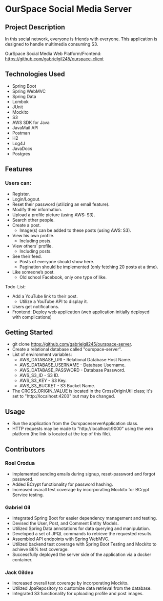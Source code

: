 # OurSpace Social Media Server
## Project Description
In this social network, everyone is friends with everyone. This application is designed to handle multimedia consuming S3.

OurSpace Social Media Web Platform/Frontend: https://github.com/gabrielgil245/ourspace-client

## Technologies Used
- Spring Boot
- Spring WebMVC
- Spring Data
- Lombok
- JUnit
- Mockito
- S3
- AWS SDK for Java
- JavaMail API
- Postman
- H2
- Log4J
- JavaDocs
- Postgres

## Features
### Users can:
- Register.
- Login/Logout.
- Reset their password (utilizing an email feature).
- Modify their information.
- Upload a profile picture (using AWS: S3).
- Search other people.
- Create a post.
  - Image(s) can be added to these posts (using AWS: S3).
- View his own profile.
  - Including posts.
- View others’ profile.
  - Including posts.
- See their feed.
  - Posts of everyone should show here.
  - Pagination should be implemented (only fetching 20 posts at a time).
- Like someone’s post.
  - Old school Facebook, only one type of like.

Todo-List:
- Add a YouTube link to their post.
  - Utilize a YouTube API to display it.
- Users get notifications.
- Frontend: Deploy web application (web application initially deployed with complications)

## Getting Started
- git clone https://github.com/gabrielgil245/ourspace-server.
- Create a relational database called "ourspace-server".
- List of environment variables:
  - AWS_DATABASE_URI - Relational Database Host Name.
  - AWS_DATABASE_USERNAME - Database Username.
  - AWS_DATABASE_PASSWORD - Database Password.
  - AWS_S3_ID - S3 ID.
  - AWS_S3_KEY - S3 Key.
  - AWS_S3_BUCKET - S3 Bucket Name.
- The CROSS_ORIGIN_VALUE is located in the CrossOriginUtil class; it's set to "http://localhost:4200" but may be changed.

## Usage
- Run the application from the OurspaceserverApplication class.
- HTTP requests may be made to "http://localhost:9000" using the web platform (the link is located at the top of this file).

## Contributors
### Roel Crodua
  - Implemented sending emails during signup, reset-password and forgot password.
  - Added BCrypt functionality for password hashing.
  - Increased ovarall test coverage by incorporating Mockito for BCrypt Service testing.
### Gabriel Gil
  - Integrated Spring Boot for easier dependency management and testing.
  - Devised the User, Post, and Comment Entity Models.  
  - Utilized Spring Data annotations for data querying and manipulation.
  - Developed a set of JPQL commands to retrieve the requested results.
  - Assembled API endpoints with Spring WebMVC.
  - Utilized backend test coverage with Spring Boot Testing and Mockito to achieve 86% test coverage.
  - Successfully deployed the server side of the application via a docker container.
### Jack Gildea
  - Increased overall test coverage by incorporating Mockito.
  - Utilized JpaRepository to customize data retrieval from the database.
  - Integrated S3 functionality for uploading profile and post images.
